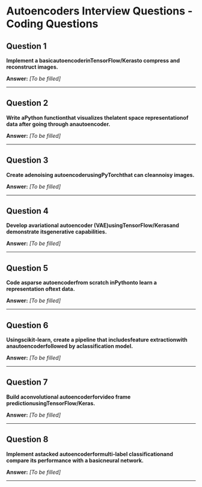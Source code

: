 # Autoencoders Interview Questions - Coding Questions

## Question 1

**Implement a basicautoencoderinTensorFlow/Kerasto compress and reconstruct images.**

**Answer:** _[To be filled]_

---

## Question 2

**Write aPython functionthat visualizes thelatent space representationof data after going through anautoencoder.**

**Answer:** _[To be filled]_

---

## Question 3

**Create adenoising autoencoderusingPyTorchthat can cleannoisy images.**

**Answer:** _[To be filled]_

---

## Question 4

**Develop avariational autoencoder (VAE)usingTensorFlow/Kerasand demonstrate itsgenerative capabilities.**

**Answer:** _[To be filled]_

---

## Question 5

**Code asparse autoencoderfrom scratch inPythonto learn a representation oftext data.**

**Answer:** _[To be filled]_

---

## Question 6

**Usingscikit-learn, create a pipeline that includesfeature extractionwith anautoencoderfollowed by aclassification model.**

**Answer:** _[To be filled]_

---

## Question 7

**Build aconvolutional autoencoderforvideo frame predictionusingTensorFlow/Keras.**

**Answer:** _[To be filled]_

---

## Question 8

**Implement astacked autoencoderformulti-label classificationand compare its performance with a basicneural network.**

**Answer:** _[To be filled]_

---

